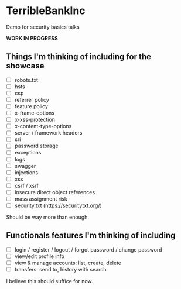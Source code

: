 # TerribleBankInc
Demo for security basics talks

**WORK IN PROGRESS**

## Things I'm thinking of including for the showcase
- [ ] robots.txt
- [ ] hsts
- [ ] csp
- [ ] referrer policy
- [ ] feature policy
- [ ] x-frame-options
- [ ] x-xss-protection
- [ ] x-content-type-options
- [ ] server / framework headers
- [ ] sri
- [ ] password storage
- [ ] exceptions
- [ ] logs
- [ ] swagger
- [ ] injections
- [ ] xss
- [ ] csrf / xsrf
- [ ] insecure direct object references
- [ ] mass assignment risk
- [ ] security.txt (https://securitytxt.org/)

Should be way more than enough.

## Functionals features I'm thinking of including
- [ ] login / register / logout / forgot password / change password
- [ ] view/edit profile info
- [ ] view & manage accounts: list, create, delete
- [ ] transfers: send to, history with search

I believe this should suffice for now.